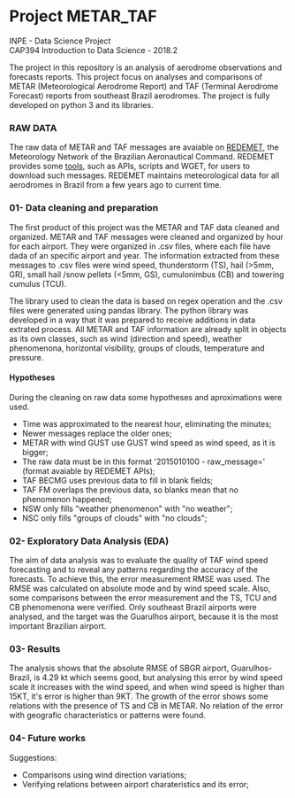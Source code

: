 # Project METAR_TAF
INPE - Data Science Project   
CAP394 Introduction to Data Science - 2018.2

The project in this repository is an analysis of aerodrome observations and forecasts reports. This project focus on analyses and comparisons of METAR (Meteorological Aerodrome Report) and TAF (Terminal Aerodrome Forecast) reports from southeast Brazil aerodromes. The project is fully developed on python 3 and its libraries.

### RAW DATA

The raw data of METAR and TAF messages are avaiable on [REDEMET](https://www.redemet.aer.mil.br/), the Meteorology Network of the Brazilian Aeronautical Command. REDEMET provides some [tools](https://www.redemet.aer.mil.br/?i=facilidades&p=api-redemet), such as APIs, scripts and WGET, for users to download such messages. REDEMET maintains meteorological data for all aerodromes in Brazil from a few years ago to current time.

### 01- Data cleaning and preparation

The first product of this project was the METAR and TAF data cleaned and organized. METAR and TAF messages were cleaned and organized by hour for each airport. They were organized in .csv files, where each file have dada of an specific airport and year. The information extracted from these messages to .csv files were wind speed, thunderstorm (TS), hail (>5mm, GR), small hail /snow pellets (<5mm, GS), cumulonimbus (CB) and towering cumulus (TCU).

The library used to clean the data is based on regex operation and the .csv files were generated using pandas library. The python library was developed in a way that it was prepared to receive additions in data extrated process. All METAR and TAF information are already split in objects as its own classes, such as wind (direction and speed), weather phenomenona, horizontal visibility, groups of clouds, temperature and pressure.

#### Hypotheses
During the cleaning on raw data some hypotheses and aproximations were used.
* Time was approximated to the nearest hour, eliminating the minutes;
* Newer messages replace the older ones;
* METAR with wind GUST use GUST wind speed as wind speed, as it is bigger;
* The raw data must be in this format '2015010100 - raw_message=' (format avaiable by REDEMET APIs);
* TAF BECMG uses previous data to fill in blank fields;
* TAF FM overlaps the previous data, so blanks mean that no phenomenon happened;
* NSW only fills "weather phenomenon" with "no weather";
* NSC only fills "groups of clouds" with "no clouds";

### 02- Exploratory Data Analysis (EDA)

The aim of data analysis was to evaluate the quality of TAF wind speed forecasting and to reveal any patterns regarding the accuracy of the forecasts. To achieve this, the error measurement RMSE was used. The RMSE was calculated on absolute mode and by wind speed scale. Also, some comparisons between the error measurement and the TS, TCU and CB phenomenona were verified. Only southeast Brazil airports were analysed, and the target was the Guarulhos  airport, because it is the most important Brazilian airport.      

### 03- Results	

The analysis shows that the absolute RMSE of SBGR airport, Guarulhos-Brazil, is 4.29 kt which seems good, but analysing this error by wind speed scale it increases with the wind speed, and when wind speed is higher than 15KT, it's error is higher than 9KT. 
The growth of the error shows some relations with the presence of TS and CB in METAR. No relation of the error with geografic characteristics or patterns were found. 

### 04- Future works

Suggestions:
 * Comparisons using wind direction variations;
 * Verifying relations between airport charateristics and its error;
 



